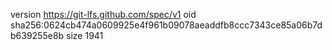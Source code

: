 version https://git-lfs.github.com/spec/v1
oid sha256:0624cb474a0609925e4f961b09078aeaddfb8ccc7343ce85a06b7db639255e8b
size 1941
